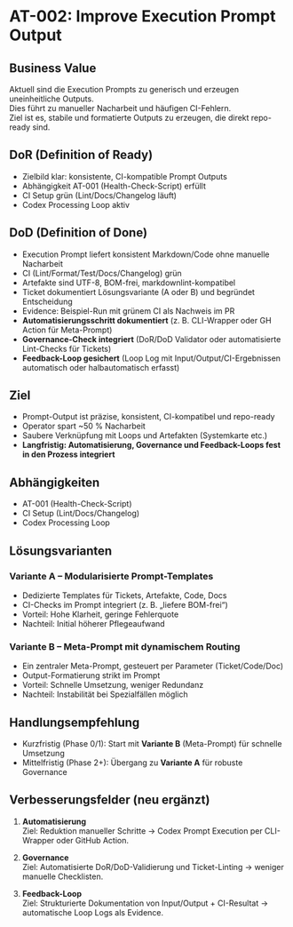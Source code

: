# AT-002: Improve Execution Prompt Output

## Business Value
Aktuell sind die Execution Prompts zu generisch und erzeugen uneinheitliche Outputs.  
Dies führt zu manueller Nacharbeit und häufigen CI-Fehlern.  
Ziel ist es, stabile und formatierte Outputs zu erzeugen, die direkt repo-ready sind.

## DoR (Definition of Ready)
- Zielbild klar: konsistente, CI-kompatible Prompt Outputs
- Abhängigkeit AT-001 (Health-Check-Script) erfüllt
- CI Setup grün (Lint/Docs/Changelog läuft)
- Codex Processing Loop aktiv

## DoD (Definition of Done)
- Execution Prompt liefert konsistent Markdown/Code ohne manuelle Nacharbeit
- CI (Lint/Format/Test/Docs/Changelog) grün
- Artefakte sind UTF-8, BOM-frei, markdownlint-kompatibel
- Ticket dokumentiert Lösungsvariante (A oder B) und begründet Entscheidung
- Evidence: Beispiel-Run mit grünem CI als Nachweis im PR
- **Automatisierungsschritt dokumentiert** (z. B. CLI-Wrapper oder GH Action für Meta-Prompt)
- **Governance-Check integriert** (DoR/DoD Validator oder automatisierte Lint-Checks für Tickets)
- **Feedback-Loop gesichert** (Loop Log mit Input/Output/CI-Ergebnissen automatisch oder halbautomatisch erfasst)

## Ziel
- Prompt-Output ist präzise, konsistent, CI-kompatibel und repo-ready
- Operator spart ~50 % Nacharbeit
- Saubere Verknüpfung mit Loops und Artefakten (Systemkarte etc.)
- **Langfristig: Automatisierung, Governance und Feedback-Loops fest in den Prozess integriert**

## Abhängigkeiten
- AT-001 (Health-Check-Script)
- CI Setup (Lint/Docs/Changelog)
- Codex Processing Loop

## Lösungsvarianten

### Variante A – Modularisierte Prompt-Templates
- Dedizierte Templates für Tickets, Artefakte, Code, Docs
- CI-Checks im Prompt integriert (z. B. „liefere BOM-frei“)
- Vorteil: Hohe Klarheit, geringe Fehlerquote
- Nachteil: Initial höherer Pflegeaufwand

### Variante B – Meta-Prompt mit dynamischem Routing
- Ein zentraler Meta-Prompt, gesteuert per Parameter (Ticket/Code/Doc)
- Output-Formatierung strikt im Prompt
- Vorteil: Schnelle Umsetzung, weniger Redundanz
- Nachteil: Instabilität bei Spezialfällen möglich

## Handlungsempfehlung
- Kurzfristig (Phase 0/1): Start mit **Variante B** (Meta-Prompt) für schnelle Umsetzung
- Mittelfristig (Phase 2+): Übergang zu **Variante A** für robuste Governance

## Verbesserungsfelder (neu ergänzt)
1. **Automatisierung**  
   Ziel: Reduktion manueller Schritte → Codex Prompt Execution per CLI-Wrapper oder GitHub Action.  

2. **Governance**  
   Ziel: Automatisierte DoR/DoD-Validierung und Ticket-Linting → weniger manuelle Checklisten.  

3. **Feedback-Loop**  
   Ziel: Strukturierte Dokumentation von Input/Output + CI-Resultat → automatische Loop Logs als Evidence.  
